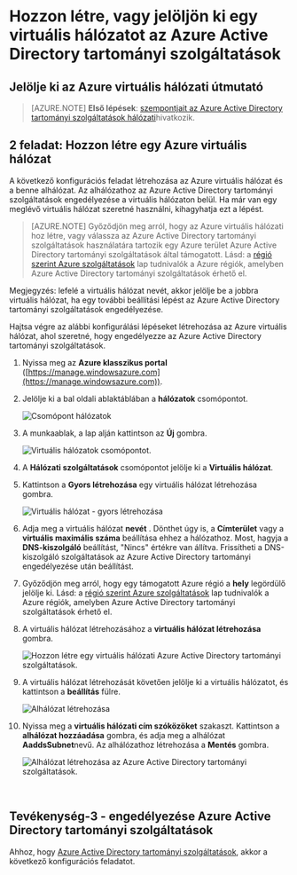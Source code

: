 <properties
    pageTitle="Azure Active Directory tartományi szolgáltatások: Hozzon létre, vagy jelöljön ki egy virtuális hálózatot |} Microsoft Azure"
    description="Azure Active Directory tartományi szolgáltatások – első lépések"
    services="active-directory-ds"
    documentationCenter=""
    authors="mahesh-unnikrishnan"
    manager="stevenpo"
    editor="curtand"/>

<tags
    ms.service="active-directory-ds"
    ms.workload="identity"
    ms.tgt_pltfrm="na"
    ms.devlang="na"
    ms.topic="get-started-article"
    ms.date="10/03/2016"
    ms.author="maheshu"/>

# <a name="create-or-select-a-virtual-network-for-azure-ad-domain-services"></a>Hozzon létre, vagy jelöljön ki egy virtuális hálózatot az Azure Active Directory tartományi szolgáltatások

## <a name="guidelines-to-select-an-azure-virtual-network"></a>Jelölje ki az Azure virtuális hálózati útmutató
> [AZURE.NOTE] **Első lépések**: [szempontjait az Azure Active Directory tartományi szolgáltatások hálózati](active-directory-ds-networking.md)hivatkozik.


## <a name="task-2-create-an-azure-virtual-network"></a>2 feladat: Hozzon létre egy Azure virtuális hálózat
A következő konfigurációs feladat létrehozása az Azure virtuális hálózat és a benne alhálózat. Az alhálózathoz az Azure Active Directory tartományi szolgáltatások engedélyezése a virtuális hálózaton belül. Ha már van egy meglévő virtuális hálózat szeretné használni, kihagyhatja ezt a lépést.

> [AZURE.NOTE] Győződjön meg arról, hogy az Azure virtuális hálózati hoz létre, vagy válassza az Azure Active Directory tartományi szolgáltatások használatára tartozik egy Azure terület Azure Active Directory tartományi szolgáltatások által támogatott. Lásd: a [régió szerint Azure szolgáltatások](https://azure.microsoft.com/regions/#services/) lap tudnivalók a Azure régiók, amelyben Azure Active Directory tartományi szolgáltatások érhető el.

Megjegyzés: lefelé a virtuális hálózat nevét, akkor jelölje be a jobbra virtuális hálózat, ha egy további beállítási lépést az Azure Active Directory tartományi szolgáltatások engedélyezése.

Hajtsa végre az alábbi konfigurálási lépéseket létrehozása az Azure virtuális hálózat, ahol szeretné, hogy engedélyezze az Azure Active Directory tartományi szolgáltatások.

1. Nyissa meg az **Azure klasszikus portal** ([https://manage.windowsazure.com](https://manage.windowsazure.com)).

2. Jelölje ki a bal oldali ablaktáblában a **hálózatok** csomópontot.

    ![Csomópont hálózatok](./media/active-directory-domain-services-getting-started/networks-node.png)

3. A munkaablak, a lap alján kattintson az **Új** gombra.

    ![Virtuális hálózatok csomópontot.](./media/active-directory-domain-services-getting-started/virtual-networks.png)

4. A **Hálózati szolgáltatások** csomópontot jelölje ki a **Virtuális hálózat**.

5. Kattintson a **Gyors létrehozása** egy virtuális hálózat létrehozása gombra.

    ![Virtuális hálózat - gyors létrehozása](./media/active-directory-domain-services-getting-started/virtual-network-quickcreate.png)

6. Adja meg a virtuális hálózat **nevét** . Dönthet úgy is, a **Címterület** vagy a **virtuális maximális száma** beállítása ehhez a hálózathoz. Most, hagyja a **DNS-kiszolgáló** beállítást, "Nincs" értékre van állítva. Frissítheti a DNS-kiszolgáló szolgáltatások az Azure Active Directory tartományi engedélyezése után beállítást.

7. Győződjön meg arról, hogy egy támogatott Azure régió a **hely** legördülő jelölje ki. Lásd: a [régió szerint Azure szolgáltatások](https://azure.microsoft.com/regions/#services/) lap tudnivalók a Azure régiók, amelyben Azure Active Directory tartományi szolgáltatások érhető el.

8. A virtuális hálózat létrehozásához a **virtuális hálózat létrehozása** gombra.

    ![Hozzon létre egy virtuális hálózati Azure Active Directory tartományi szolgáltatások.](./media/active-directory-domain-services-getting-started/create-vnet.png)

9. A virtuális hálózat létrehozását követően jelölje ki a virtuális hálózatot, és kattintson a **beállítás** fülre.

    ![Alhálózat létrehozása](./media/active-directory-domain-services-getting-started/create-vnet-properties.png)

10. Nyissa meg a **virtuális hálózati cím szóközöket** szakaszt. Kattintson a **alhálózat hozzáadása** gombra, és adja meg a alhálózat **AaddsSubnet**nevű. Az alhálózathoz létrehozása a **Mentés** gombra.

    ![Alhálózat létrehozása az Azure Active Directory tartományi szolgáltatások.](./media/active-directory-domain-services-getting-started/create-vnet-add-subnet.png)


<br>

## <a name="task-3---enable-azure-ad-domain-services"></a>Tevékenység-3 - engedélyezése Azure Active Directory tartományi szolgáltatások
Ahhoz, hogy [Azure Active Directory tartományi szolgáltatások](active-directory-ds-getting-started-enableaadds.md), akkor a következő konfigurációs feladatot.
